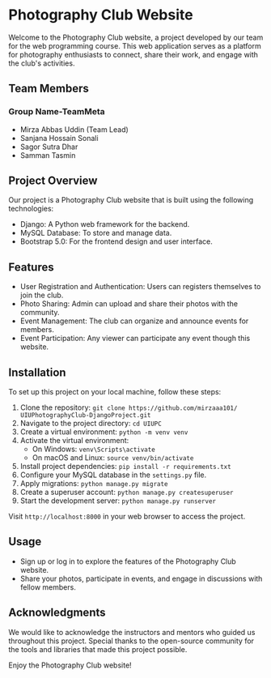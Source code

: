 # Photography Club Website

Welcome to the Photography Club website, a project developed by our team for the web programming course. This web application serves as a platform for photography enthusiasts to connect, share their work, and engage with the club's activities.

## Team Members
   ### Group Name-TeamMeta

- Mirza Abbas Uddin (Team Lead)
- Sanjana Hossain Sonali
- Sagor Sutra Dhar
- Samman Tasmin

## Project Overview

Our project is a Photography Club website that is built using the following technologies:

- Django: A Python web framework for the backend.
- MySQL Database: To store and manage data.
- Bootstrap 5.0: For the frontend design and user interface.

## Features

- User Registration and Authentication: Users can registers themselves to join the club.
- Photo Sharing: Admin can upload and share their photos with the community.
- Event Management: The club can organize and announce events for members.
- Event Participation: Any viewer can participate any event though this website.

## Installation

To set up this project on your local machine, follow these steps:

1. Clone the repository: `git clone https://github.com/mirzaaa101/    UIUPhotographyClub-DjangoProject.git`
2. Navigate to the project directory: `cd UIUPC`
3. Create a virtual environment: `python -m venv venv`
4. Activate the virtual environment:
   - On Windows: `venv\Scripts\activate`
   - On macOS and Linux: `source venv/bin/activate`
5. Install project dependencies: `pip install -r requirements.txt`
6. Configure your MySQL database in the `settings.py` file.
7. Apply migrations: `python manage.py migrate`
8. Create a superuser account: `python manage.py createsuperuser`
9. Start the development server: `python manage.py runserver`

Visit `http://localhost:8000` in your web browser to access the project.

## Usage

- Sign up or log in to explore the features of the Photography Club website.
- Share your photos, participate in events, and engage in discussions with fellow members.

## Acknowledgments

We would like to acknowledge the instructors and mentors who guided us throughout this project. Special thanks to the open-source community for the tools and libraries that made this project possible.

Enjoy the Photography Club website!
